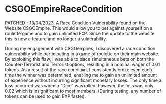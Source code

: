 # CSGOEmpireRaceCondition
PATCHED - 13/04/2023. A Race Condition Vulnerability found on the Website CSGOEmpire. This would allow you to bet against yourself on a roulette game and to gain unlimited EXP. Since the update to the website this is now a feature and no longer a vulnerability. 


During my engagement with CSGOempires, I discovered a race condition vulnerability while participating in a game of roulette on their main website. By exploiting this flaw, I was able to place simultaneous bets on both the Counter-Terrorist and Terrorist options, resulting in a nominal wager of 0.01 tokens. As a result of the race condition, I consistently broke even each time the winner was determined, enabling me to gain an unlimited amount of experience without incurring significant monetary losses. The only time a loss occurred was when a "Dice" was rolled, however, the loss was only 0.02 which is insignificant to most members. (During testing, any number of tokens can be used to gain EXP faster). 
